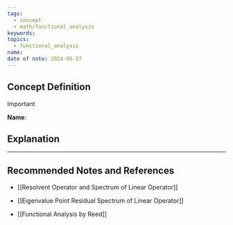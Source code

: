 ```yaml
---
tags:
  - concept
  - math/functional_analysis
keywords: 
topics:
  - functional_analysis
name: 
date of note: 2024-05-27
---
```


## Concept Definition

>[!important]
>**Name**: 



## Explanation





-----------
##  Recommended Notes and References

- [[Resolvent Operator and Spectrum of Linear Operator]]
- [[Eigenvalue Point Residual Spectrum of Linear Operator]]


- [[Functional Analysis by Reed]]